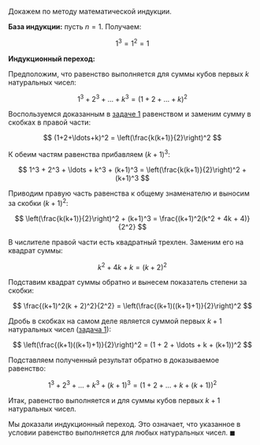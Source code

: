 Докажем по методу математической индукции.

**База индукции:** пусть $n = 1$. Получаем:

$$ 1^3 = 1^2 = 1 $$

**Индукционный переход:**

Предположим, что равенство выполняется для суммы кубов первых $k$ натуральных чисел:

$$ 1^3 + 2^3 + \ldots + k^3 = (1+2+\ldots+k)^2 $$

Воспользуемся доказанным в [задаче 1](/tasks/1) равенством и заменим сумму в скобках в правой части:

$$ (1+2+\ldots+k)^2 = \left(\frac{k(k+1)}{2}\right)^2 $$

К обеим частям равенства прибавляем $(k+1)^3$:

$$ 1^3 + 2^3 + \ldots + k^3 + (k+1)^3 = \left(\frac{k(k+1)}{2}\right)^2 + (k+1)^3 $$

Приводим правую часть равенства к общему знаменателю и выносим за скобки $(k+1)^2$:

$$ \left(\frac{k(k+1)}{2}\right)^2 + (k+1)^3 = \frac{(k+1)^2(k^2 + 4k + 4)}{2^2} $$

В числителе правой части есть квадратный трехлен. Заменим его на квадрат суммы:

$$ k^2 + 4k + k = (k+2)^2 $$

Подставим квадрат суммы обратно и вынесем показатель степени за скобки:

$$ \frac{(k+1)^2(k + 2)^2}{2^2} = \left(\frac{(k+1)((k+1)+1)}{2}\right)^2 $$

Дробь в скобках на самом деле является суммой первых $k+1$ натуральных чисел ([задача 1](/tasks/1)):

$$ \left(\frac{(k+1)((k+1)+1)}{2}\right)^2 = (1 + 2 + \ldots + k + (k+1))^2 $$

Подставляем полученный результат обратно в доказываемое равенство:

$$ 1^3 + 2^3 + \ldots + k^3 + (k+1)^3 = (1 + 2 + \ldots + k + (k+1))^2 $$

Итак, равенство выполняется и для суммы кубов первых $k+1$ натуральных чисел.

Мы доказали индукционный переход. Это означает, что указанное в условии равенство выполняется для любых натуральных чисел.
 $\blacksquare$
